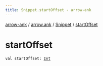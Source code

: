 ```yaml
---
title: Snippet.startOffset - arrow-ank
---
```


[arrow-ank](../../index.html) / [arrow.ank](../index.html) / [Snippet](index.html) / [startOffset](./start-offset.html)

# startOffset

`val startOffset: `[`Int`](https://kotlinlang.org/api/latest/jvm/stdlib/kotlin/-int/index.html)